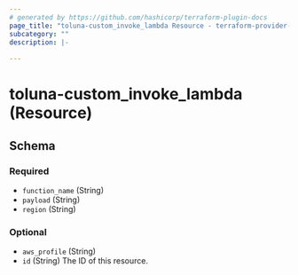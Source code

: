 ```yaml
---
# generated by https://github.com/hashicorp/terraform-plugin-docs
page_title: "toluna-custom_invoke_lambda Resource - terraform-provider-toluna"
subcategory: ""
description: |-
  
---
```


# toluna-custom_invoke_lambda (Resource)





<!-- schema generated by tfplugindocs -->
## Schema

### Required

- `function_name` (String)
- `payload` (String)
- `region` (String)

### Optional

- `aws_profile` (String)
- `id` (String) The ID of this resource.


